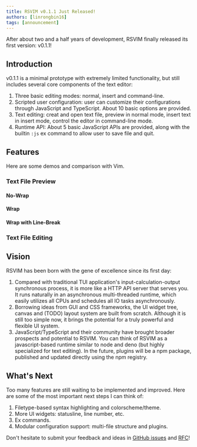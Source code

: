```yaml
---
title: RSVIM v0.1.1 Just Released!
authors: [linrongbin16]
tags: [announcement]
---
```


After about two and a half years of development, RSVIM finally released its first version: v0.1.1!

<!-- truncate -->

## Introduction

v0.1.1 is a minimal prototype with extremely limited functionality, but still includes several core components of the text editor:

1. Three basic editing modes: normal, insert and command-line.
2. Scripted user configuration: user can customize their configurations through JavaScript and TypeScript. About 10 basic options are provided.
3. Text editing: creat and open text file, preview in normal mode, insert text in insert mode, control the editor in command-line mode.
4. Runtime API: About 5 basic JavaScript APIs are provided, along with the builtin `:js` ex command to allow user to save file and quit.

## Features

Here are some demos and comparison with Vim.

### Text File Preview

#### No-Wrap

#### Wrap

#### Wrap with Line-Break

### Text File Editing

## Vision

RSVIM has been born with the gene of excellence since its first day:

1. Compared with traditional TUI application's input-calculation-output synchronous process, it is more like a HTTP API server that serves you. It runs naturally in an asynchronous multi-threaded runtime, which easily utilizes all CPUs and schedules all IO tasks asynchronously.
2. Borrowing ideas from GUI and CSS frameworks, the UI widget tree, canvas and (TODO) layout system are built from scratch. Although it is still too simple now, it brings the potential for a truly powerful and flexible UI system.
3. JavaScript/TypeScript and their community have brought broader prospects and potential to RSVIM. You can think of RSVIM as a javascript-based runtime similar to node and deno (but highly specialized for text editing). In the future, plugins will be a npm package, published and updated directly using the npm registry.

## What's Next

Too many features are still waiting to be implemented and improved. Here are some of the most important next steps I can think of:

1.  Filetype-based syntax highlighting and colorscheme/theme.
2.  More UI widgets: statusline, line number, etc.
3.  Ex commands.
4.  Modular configuration support: multi-file structure and plugins.

Don't hesitate to submit your feedback and ideas in [GitHub issues](https://github.com/rsvim/rsvim/issues) and [RFC](https://github.com/rsvim/rfc)!
